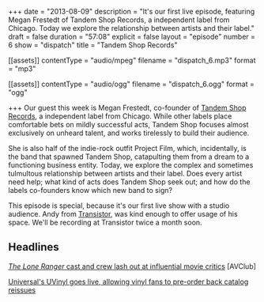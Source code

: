 +++
date = "2013-08-09"
description = "It's our first live episode, featuring Megan Frestedt of Tandem Shop Records, a independent label from Chicago. Today we explore the relationship between artists and their label."
draft = false
duration = "57:08"
explicit = false
layout = "episode"
number = 6
show = "dispatch"
title = "Tandem Shop Records"

[[assets]]
  contentType = "audio/mpeg"
  filename = "dispatch_6.mp3"
  format = "mp3"

[[assets]]
  contentType = "audio/ogg"
  filename = "dispatch_6.ogg"
  format = "ogg"

+++
Our guest this week is Megan Frestedt, co-founder of [Tandem Shop Records](http://home.tandemshoprecords.com), a independent label from Chicago. While other labels place comfortable bets on mildly successful acts, Tandem Shop focuses almost exclusively on unheard talent, and works tirelessly to build their audience.

She is also half of the indie-rock outfit Project Film, which, incidentally, is the band that spawned Tandem Shop, catapulting them from a dream to a functioning business entity. Today, we explore the complex and sometimes tulmultous relationship between artists and their label. Does every artist need help; what kind of acts does Tandem Shop seek out; and how do the labels co-founders know which new band to sign?

This episode is special, because it's our first live show with a studio audience. Andy from [Transistor](http://transistorchicago.com), was kind enough to offer usage of his space. We'll be recording at Transistor twice a month soon.

## Headlines

[*The Lone Ranger* cast and crew lash out at influential movie critics](http://www.avclub.com/articles/the-lone-ranger-crew-still-cant-believe-critics-cr,101242/) [AVClub]

[Universal's UVinyl goes live, allowing vinyl fans to pre-order back catalog reissues](http://www.tinymixtapes.com/news/universal-uses-uvinyl-crowdsourcing-to-fund-reissues)